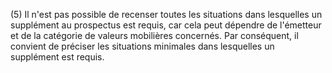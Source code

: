 (5) Il n'est pas possible de recenser toutes les situations dans lesquelles un supplément au prospectus est requis, car cela peut dépendre de l'émetteur et de la catégorie de valeurs mobilières concernés. Par conséquent, il convient de préciser les situations minimales dans lesquelles un supplément est requis.